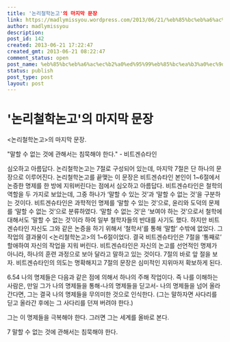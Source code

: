 ```yaml
---
title: '논리철학논고'의 마지막 문장
link: https://madlymissyou.wordpress.com/2013/06/21/%eb%85%bc%eb%a6%ac%ec%b2%a0%ed%95%99%eb%85%bc%ea%b3%a0%ec%9d%98-%eb%a7%88%ec%a7%80%eb%a7%89-%eb%ac%b8%ec%9e%a5/
author: madlymissyou
description: 
post_id: 142
created: 2013-06-21 17:22:47
created_gmt: 2013-06-21 08:22:47
comment_status: open
post_name: %eb%85%bc%eb%a6%ac%ec%b2%a0%ed%95%99%eb%85%bc%ea%b3%a0%ec%9d%98-%eb%a7%88%ec%a7%80%eb%a7%89-%eb%ac%b8%ec%9e%a5
status: publish
post_type: post
layout: post
---
```


# '논리철학논고'의 마지막 문장

<논리철학논고>의 마지막 문장. 

"말할 수 없는 것에 관해서는 침묵해야 한다." - 비트겐슈타인

심오하고 아름답다. 논리철학논고는 7절로 구성되어 있는데, 마지막 7절은 단 하나의 문장으로 이루어진다. 논리철학논고를 끝맺는 이 문장은 비트겐슈타인 본인이 1~6절에서 논증한 명제를 한 방에 지워버린다는 점에서 심오하고 아름답다. 비트겐슈타인은 철학의 역할을 두 가지로 보았는데, 그중 하나가 ‘말할 수 있는 것’과 ‘말할 수 없는 것’을 구분하는 것이다. 비트겐슈타인은 과학적인 명제를 ‘말할 수 있는 것’으로, 윤리와 도덕의 문제를 ‘말할 수 없는 것’으로 분류하였다. ‘말할 수 없는 것’은 ‘보여야 하는 것’으로서 철학에 대해서도 ‘말할 수 없는 것’이라 하여 일부 철학자들의 반대를 사기도 했다. 하지만 비트겐슈타인 자신도 그와 같은 논증을 하기 위해서 ‘철학서’를 통해 ‘말할’ 수밖에 없었다. 그 작업의 결과물이 <논리철학논고>의 1~6절이었다. 결국 비트겐슈타인은 7절을 ‘통째로’ 할애하여 자신의 작업을 지워 버린다. 비트겐슈타인은 자신의 논고를 선언적인 명제가 아니라, 하나의 훈련 과정으로 보아 달라고 말하고 있는 것이다. 7절의 바로 앞 절을 보자. 비트겐슈타인의 의도는 명확해지고 7절의 문장은 심미적인 지위마저 확보하게 된다. 

6.54 나의 명제들은 다음과 같은 점에 의해서 하나의 주해 작업이다. 즉 나를 이해하는 사람은, 만일 그가 나의 명제들을 통해-나의 명제들을 딛고서- 나의 명제들을 넘어 올라간다면, 그는 결국 나의 명제들을 무의미한 것으로 인식한다. (그는 말하자면 사다리를 딛고 올라간 후에는 그 사다리를 던져 버려야 한다.)

그는 이 명제들을 극복해야 한다. 그러면 그는 세계를 올바로 본다.

7 말할 수 없는 것에 관해서는 침묵해야 한다.